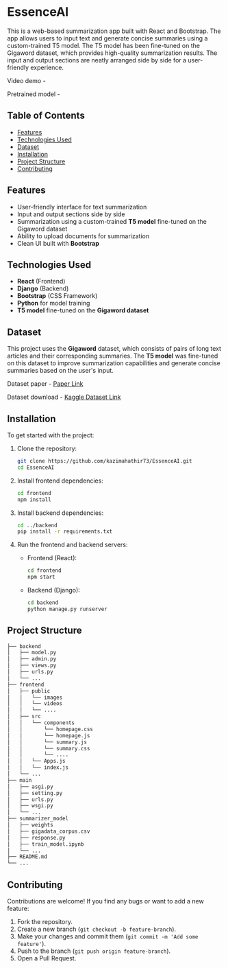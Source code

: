 # EssenceAI

This is a web-based summarization app built with React and Bootstrap. The app allows users to input text and generate concise summaries using a custom-trained T5 model. The T5 model has been fine-tuned on the Gigaword dataset, which provides high-quality summarization results. The input and output sections are neatly arranged side by side for a user-friendly experience.

Video demo - 

Pretrained model - 

## Table of Contents

- [Features](#features)
- [Technologies Used](#technologies-used)
- [Dataset](#dataset)
- [Installation](#installation)
- [Project Structure](#project-structure)
- [Contributing](#contributing)

## Features

- User-friendly interface for text summarization
- Input and output sections side by side
- Summarization using a custom-trained **T5 model** fine-tuned on the Gigaword dataset
- Ability to upload documents for summarization
- Clean UI built with **Bootstrap**

## Technologies Used

- **React** (Frontend)
- **Django** (Backend)
- **Bootstrap** (CSS Framework)
- **Python** for model training
- **T5 model** fine-tuned on the **Gigaword dataset**

## Dataset

This project uses the **Gigaword** dataset, which consists of pairs of long text articles and their corresponding summaries. The **T5 model** was fine-tuned on this dataset to improve summarization capabilities and generate concise summaries based on the user's input.

Dataset paper - [Paper Link](https://web.stanford.edu/class/archive/cs/cs224n/cs224n.1204/reports/custom/15722650.pdf)

Dataset download - [Kaggle Dataset Link](https://www.kaggle.com/datasets/arngowda/gigaword-corpus) 

## Installation

To get started with the project:

1. Clone the repository:

   ```bash
   git clone https://github.com/kazimahathir73/EssenceAI.git
   cd EssenceAI
   ```

2. Install frontend dependencies:

   ```bash
   cd frontend
   npm install
   ```

3. Install backend dependencies:

   ```bash
   cd ../backend
   pip install -r requirements.txt
   ```

4. Run the frontend and backend servers:

   - Frontend (React):
     ```bash
     cd frontend
     npm start
     ```

   - Backend (Django):
     ```bash
     cd backend
     python manage.py runserver
     ```


## Project Structure

```bash
├── backend
│   ├── model.py
│   ├── admin.py
│   ├── views.py
│   ├── urls.py
│   └── ...
├── frontend
│   ├── public
│   │   └── images
│   │   └── videos
│   │   └── .... 
│   ├── src
│   │   └── components
│   │       └── homepage.css
│   │       └── homepage.js
│   │       └── summary.js
│   │       └── summary.css
│   │       └── ....    
│   │   └── Apps.js
│   │   └── index.js          
│   └── ...
├── main
│   ├── asgi.py
│   ├── setting.py
│   ├── urls.py
│   ├── wsgi.py
│   └── ...
├── summarizer_model
│   ├── weights
│   ├── gigadata_corpus.csv
│   ├── response.py
│   ├── train_model.ipynb
│   └── ...
├── README.md
└── ...
```

## Contributing

Contributions are welcome! If you find any bugs or want to add a new feature:

1. Fork the repository.
2. Create a new branch (`git checkout -b feature-branch`).
3. Make your changes and commit them (`git commit -m 'Add some feature'`).
4. Push to the branch (`git push origin feature-branch`).
5. Open a Pull Request.
